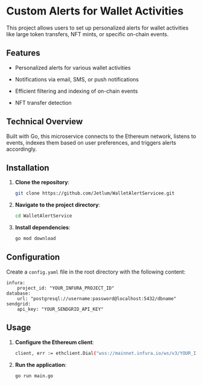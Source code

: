
# Custom Alerts for Wallet Activities

  

This project allows users to set up personalized alerts for wallet activities like large token transfers, NFT mints, or specific on-chain events.

  

## Features

  

- Personalized alerts for various wallet activities

- Notifications via email, SMS, or push notifications

- Efficient filtering and indexing of on-chain events

- NFT transfer detection

  

## Technical Overview

  

Built with Go, this microservice connects to the Ethereum network, listens to events, indexes them based on user preferences, and triggers alerts accordingly.

  

## Installation

  

1.  **Clone the repository**:

	```sh
	git clone https://github.com/Jetlum/WalletAlertServicee.git
2.  **Navigate to the project directory**:
	```sh
	cd WalletAlertService
3.  **Install dependencies**:
	```sh
	go mod download
## Configuration

Create a `config.yaml` file in the root directory with the following content:

	infura:
		project_id: "YOUR_INFURA_PROJECT_ID"
	database:
		url: "postgresql://username:password@localhost:5432/dbname"
	sendgrid:
		api_key: "YOUR_SENDGRID_API_KEY"

## Usage

  

1.  **Configure the Ethereum client**:

	```sh
	client, err := ethclient.Dial("wss://mainnet.infura.io/ws/v3/YOUR_INFURA_PROJECT_ID")
2.  **Run the application**:
	```sh
	go run main.go